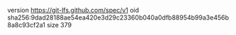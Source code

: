 version https://git-lfs.github.com/spec/v1
oid sha256:9dad28188ae54ea420e3d29c23360b040a0dfb88954b99a3e456b8a8c93cf2a1
size 379
